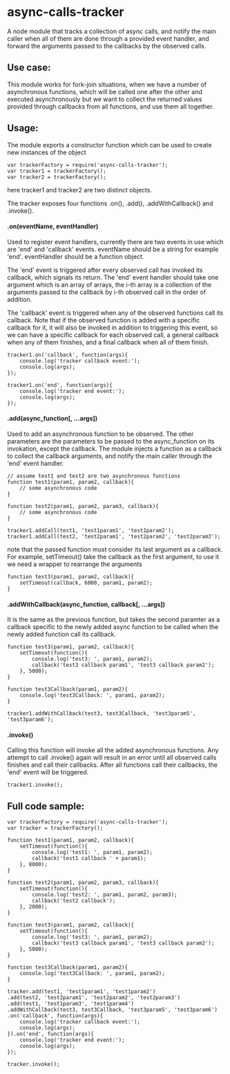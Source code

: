 # async-calls-tracker
A node module that tracks a collection of async calls, and notify the main caller when all of them are done through a provided event handler, and forward the arguments passed to the callbacks by the observed calls.

## Use case:
This module works for fork-join situations, when we have a number of asynchronous functions, which will be called one after the other and executed asynchronously but we want to collect the returned values provided through callbacks from all functions, and use them all together.

## Usage:
The module exports a constructor function which can be used to create new instances of the object
```
var trackerFactory = require('async-calls-tracker');
var tracker1 = trackerFactory();
var tracker2 = trackerFactory();
```
here tracker1 and tracker2 are two distinct objects.

The tracker exposes four functions .on(), .add(), .addWithCallback() and .invoke().

#### .on(eventName, eventHandler)
Used to register event handlers, currently there are two events in use which are 'end' and 'callback' events. eventName should be a string for example 'end'. eventHandler should be a function object.

The 'end' event is triggered after every observed call has invoked its callback, which signals its return. The 'end' event handler should take one argument which is an array of arrays, the i-th array is a collection of the arguments passed to the callback by i-th observed call in the order of addition.

The 'callback' event is triggered when any of the observed functions call its callback. Note that if the observed function is added with a specific callback for it, it will also be invoked in addition to triggering this event, so we can have a specific callback for each observed call, a general callback when any of them finishes, and a final callback when all of them finish.
```
tracker1.on('callback', function(args){
	console.log('tracker callback event:');
	console.log(args);
});

tracker1.on('end', function(args){
	console.log('tracker end event:');
	console.log(args);
});
```
#### .add(async_function[, ...args])
Used to add an asynchronous function to be observed. The other parameters are the parameters to be passed to the async_function on its invokation, except the callback. The module injects a function as a callback to collect the callback arguments, and notify the main caller through the 'end' event handler.
```
// assume test1 and test2 are two asynchronous functions
function test1(param1, param2, callback){
	// some asynchronous code
}

function test2(param1, param2, param3, callback){
	// some asynchronous code
}

tracker1.addCall(test1, 'test1param1', 'test1param2');
tracker1.addCall(test2, 'test2param1', 'test2param2', 'test2param3');
```
note that the passed function must consider its last argument as a callback. For example, setTimeout() take the callback as the first argument, to use it we need a wrapper to rearrange the arguments
```
function test3(param1, param2, callback){
	setTimeout(callback, 6000, param1, param2);
}
```
#### .addWithCallback(async_function, callback[, ...args])
It is the same as the previous function, but takes the second paramter as a callback specific to the newly added async function to be called when the newly added function call its callback.
```
function test3(param1, param2, callback){
    setTimeout(function(){
        console.log('test3: ', param1, param2);
        callback('test3 callback param1', 'test3 callback param2');
    }, 5000);
}

function test3Callback(param1, param2){
    console.log('test3Callback: ', param1, param2);
}

tracker1.addWithCallback(test3, test3Callback, 'test3param5', 'test3param6');
```
#### .invoke()
Calling this function will invoke all the added asynchronous functions. Any attempt to call .invoke() again will result in an error until all observed calls finishes and call their callbacks. After all functions call their callbacks, the 'end' event will be triggered.
```
tracker1.invoke();
```
## Full code sample:
```
var trackerFactory = require('async-calls-tracker');
var tracker = trackerFactory();

function test1(param1, param2, callback){
    setTimeout(function(){
        console.log('test1: ', param1, param2);
        callback('test1 callback ' + param1);
    }, 8000);
}
 
function test2(param1, param2, param3, callback){
    setTimeout(function(){
        console.log('test2: ', param1, param2, param3);
        callback('test2 callback');
    }, 2000);
}

function test3(param1, param2, callback){
    setTimeout(function(){
        console.log('test3: ', param1, param2);
        callback('test3 callback param1', 'test3 callback param2');
    }, 5000);
}

function test3Callback(param1, param2){
    console.log('test3Callback: ', param1, param2);
}

tracker.add(test1, 'test1param1', 'test1param2')
.add(test2, 'test2param1', 'test2param2', 'test2param3')
.add(test1, 'test1param3', 'test1param4')
.addWithCallback(test3, test3Callback, 'test3param5', 'test3param6')
.on('callback', function(args){
	console.log('tracker callback event:');
	console.log(args);
}).on('end', function(args){
	console.log('tracker end event:');
    console.log(args);
});
 
tracker.invoke();
```
